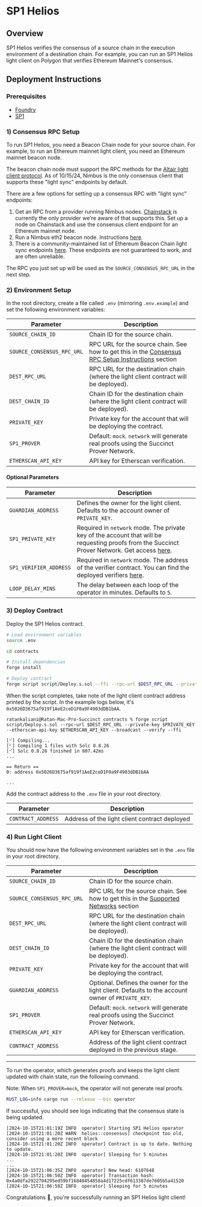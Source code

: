 # SP1 Helios

## Overview

SP1 Helios verifies the consensus of a source chain in the execution environment of a destination chain. For example, you can run an SP1 Helios light client on Polygon that verifies Ethereum Mainnet's consensus.

## Deployment Instructions

### Prerequisites

- [Foundry](https://book.getfoundry.sh/getting-started/installation)
- [SP1](https://docs.succinct.xyz/getting-started/install.html)

### 1) Consensus RPC Setup

To run SP1 Helios, you need a Beacon Chain node for your source chain. For example, to run an Ethereum mainnet light client, you need an Ethereum mainnet beacon node.

The beacon chain node must support the RPC methods for the [Altair light client protocol](https://github.com/ethereum/consensus-specs/blob/dev/specs/altair/light-client/sync-protocol.md). As of 10/15/24, Nimbus is the only consensus client that supports these "light sync" endpoints by default.

There are a few options for setting up a consensus RPC with "light sync" endpoints:

1. Get an RPC from a provider running Nimbus nodes. [Chainstack](https://chainstack.com/) is currently the only provider we're aware of that supports this. Set up a node on Chainstack and use the consensus client endpoint for an Ethereum mainnet node.
2. Run a Nimbus eth2 beacon node. Instructions [here](https://nimbus.guide/el-light-client.html).
3. There is a community-maintained list of Ethereum Beacon Chain light sync endpoints [here](https://s1na.github.io/light-sync-endpoints). These endpoints are not guaranteed to work, and are often unreliable.

The RPC you just set up will be used as the `SOURCE_CONSENSUS_RPC_URL` in the next step.

### 2) Environment Setup

In the root directory, create a file called `.env` (mirroring `.env.example`) and set the following environment variables:

| Parameter | Description |
|-----------|-------------|
| `SOURCE_CHAIN_ID` | Chain ID for the source chain. |
| `SOURCE_CONSENSUS_RPC_URL` | RPC URL for the source chain. See how to get this in the [Consensus RPC Setup Instructions](#1-consensus-rpc-setup-instructions) section |
| `DEST_RPC_URL` | RPC URL for the destination chain (where the light client contract will be deployed). |
| `DEST_CHAIN_ID` | Chain ID for the destination chain (where the light client contract will be deployed). |
| `PRIVATE_KEY` | Private key for the account that will be deploying the contract. |
| `SP1_PROVER` | Default: `mock`. `network` will generate real proofs using the Succinct Prover Network. |
| `ETHERSCAN_API_KEY` | API key for Etherscan verification. |

#### Optional Parameters

| Parameter | Description |
|-----------|-------------|
| `GUARDIAN_ADDRESS` | Defines the owner for the light client. Defaults to the account owner of `PRIVATE_KEY`. |
| `SP1_PRIVATE_KEY` | Required in `network` mode. The private key of the account that will be requesting proofs from the Succinct Prover Network. Get access [here](https://docs.succinct.xyz/generating-proofs/prover-network). |
| `SP1_VERIFIER_ADDRESS` | Required in `network` mode. The address of the verifier contract. You can find the deployed verifiers [here](https://docs.succinct.xyz/onchain-verification/contract-addresses.html). |
| `LOOP_DELAY_MINS` | The delay between each loop of the operator in minutes. Defaults to `5`. |

### 3) Deploy Contract

Deploy the SP1 Helios contract.

```bash
# Load environment variables
source .env

cd contracts

# Install dependencies
forge install

# Deploy contract
forge script script/Deploy.s.sol --ffi --rpc-url $DEST_RPC_URL --private-key $PRIVATE_KEY --etherscan-api-key $ETHERSCAN_API_KEY --broadcast --verify
```

When the script completes, take note of the light client contract address printed by the script. In the example logs below, it's `0x5026D3675af919f1AeE2ceD1F0a9F4903dDB1bAA`.

```shell
ratankaliani@Ratan-Mac-Pro-Succinct contracts % forge script script/Deploy.s.sol --rpc-url $DEST_RPC_URL --private-key $PRIVATE_KEY --etherscan-api-key $ETHERSCAN_API_KEY --broadcast --verify --ffi

[⠊] Compiling...
[⠃] Compiling 1 files with Solc 0.8.26
[⠊] Solc 0.8.26 finished in 807.42ms
...

== Return ==
0: address 0x5026D3675af919f1AeE2ceD1F0a9F4903dDB1bAA

...
```

Add the contract address to the `.env` file in your root directory.

| Parameter | Description |
|-----------|-------------|
| `CONTRACT_ADDRESS` | Address of the light client contract deployed |

### 4) Run Light Client

You should now have the following environment variables set in the `.env` file in your root directory.

| Parameter | Description |
|-----------|-------------|
| `SOURCE_CHAIN_ID` | Chain ID for the source chain. |
| `SOURCE_CONSENSUS_RPC_URL` | RPC URL for the source chain. See how to get this in the [Supported Networks](#supported-networks) section |
| `DEST_RPC_URL` | RPC URL for the destination chain (where the light client contract will be deployed). |
| `DEST_CHAIN_ID` | Chain ID for the destination chain (where the light client contract will be deployed). |
| `PRIVATE_KEY` | Private key for the account that will be deploying the contract. |
| `GUARDIAN_ADDRESS` | Optional. Defines the owner for the light client. Defaults to the account owner of `PRIVATE_KEY`. |
| `SP1_PROVER` | Default: `mock`. `network` will generate real proofs using the Succinct Prover Network. |
| `ETHERSCAN_API_KEY` | API key for Etherscan verification. |
| `CONTRACT_ADDRESS` | Address of the light client contract deployed in the previous stage. |

-----

To run the operator, which generates proofs and keeps the light client updated with chain state, run the following command.

Note: When `SP1_PROVER=mock`, the operator will not generate real proofs.

```bash
RUST_LOG=info cargo run --release --bin operator
```

If successful, you should see logs indicating that the consensus state is being updated.

```shell
[2024-10-15T21:01:19Z INFO  operator] Starting SP1 Helios operator
[2024-10-15T21:01:20Z WARN  helios::consensus] checkpoint too old, consider using a more recent block
[2024-10-15T21:01:20Z INFO  operator] Contract is up to date. Nothing to update.
[2024-10-15T21:01:20Z INFO  operator] Sleeping for 5 minutes
...
...
[2024-10-15T21:06:35Z INFO  operator] New head: 6107648
[2024-10-15T21:06:50Z INFO  operator] Transaction hash: 0x4a0dfa2922704295ed59bf16840454858a4d17225cdf613387de7605b5a41520
[2024-10-15T21:06:50Z INFO  operator] Sleeping for 5 minutes
```

Congratulations 🎉, you're successfully running an SP1 Helios light client!
